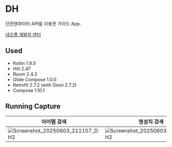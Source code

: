 # DH
던전앤파이터 API를 이용한 가이드 App.

[네오플 개발자 센터](https://developers.neople.co.kr/contents/apiDocs/df)

## Used
- Kotlin 1.9.0
- Hilt 2.47
- Room 2.4.2
- Glide Compose 1.0.0
- Retrofit 2.7.2 (with Gson 2.7.2)
- Compose 1.10.1

## Running Capture
| 아이템 검색 | 명성치 검색 | 사용자정보 |
| --- | --- | --- |
| ![Screenshot_20250603_211107_DH2](https://github.com/user-attachments/assets/2b8854d4-2816-492d-893c-3f96f4dc650a) | ![Screenshot_20250603_210337_DH2](https://github.com/user-attachments/assets/99d7d913-4b28-42e2-bc16-8a3af892cd72) | ![Screenshot_20250603_210333_DH2](https://github.com/user-attachments/assets/839a3e7b-056f-49da-a580-fff7dce92f18) |
